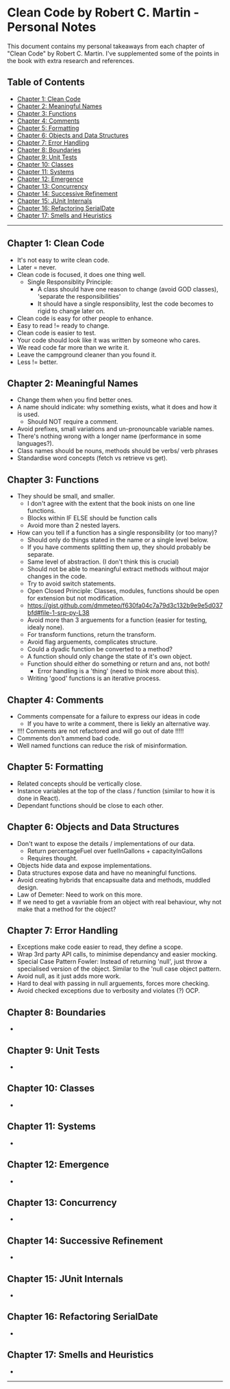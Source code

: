 # Clean Code by Robert C. Martin - Personal Notes

This document contains my personal takeaways from each chapter of "Clean Code" by Robert C. Martin. I've supplemented some of the points in the book with extra research and references. 

## Table of Contents
- [Chapter 1: Clean Code](#chapter-1-clean-code)
- [Chapter 2: Meaningful Names](#chapter-2-meaningful-names)
- [Chapter 3: Functions](#chapter-3-functions)
- [Chapter 4: Comments](#chapter-4-comments)
- [Chapter 5: Formatting](#chapter-5-formatting)
- [Chapter 6: Objects and Data Structures](#chapter-6-objects-and-data-structures)
- [Chapter 7: Error Handling](#chapter-7-error-handling)
- [Chapter 8: Boundaries](#chapter-8-boundaries)
- [Chapter 9: Unit Tests](#chapter-9-unit-tests)
- [Chapter 10: Classes](#chapter-10-classes)
- [Chapter 11: Systems](#chapter-11-systems)
- [Chapter 12: Emergence](#chapter-12-emergence)
- [Chapter 13: Concurrency](#chapter-13-concurrency)
- [Chapter 14: Successive Refinement](#chapter-14-successive-refinement)
- [Chapter 15: JUnit Internals](#chapter-15-junit-internals)
- [Chapter 16: Refactoring SerialDate](#chapter-16-refactoring-serialdate)
- [Chapter 17: Smells and Heuristics](#chapter-17-smells-and-heuristics)

---

## Chapter 1: Clean Code

- It's not easy to write clean code.
- Later = never.
- Clean code is focused, it does one thing well.
  - Single Responsiblity Principle:
    - A class should have one reason to change (avoid GOD classes), 'separate the responsibilities'
    - It should have a single responsiblity, lest the code becomes to rigid to change later on.
- Clean code is easy for other people to enhance.
- Easy to read != ready to change.
- Clean code is easier to test.
- Your code should look like it was written by someone who cares.
- We read code far more than we write it.
- Leave the campground cleaner than you found it.
- Less != better.
  

## Chapter 2: Meaningful Names

- Change them when you find better ones.
- A name should indicate: why something exists, what it does and how it is used.
  - Should NOT require a comment.
- Avoid prefixes, small variations and un-pronouncable variable names.
- There's nothing wrong with a longer name (performance in some languages?).
- Class names should be nouns, methods should be verbs/ verb phrases
- Standardise word concepts (fetch vs retrieve vs get).

## Chapter 3: Functions

- They should be small, and smaller.
  - I don't agree with the extent that the book inists on one line functions.
  - Blocks within IF ELSE should be function calls
  - Avoid more than 2 nested layers.
- How can you tell if a function has a single responsibility (or too many)?
  - Should only do things stated in the name or a single level below.
  - If you have comments splitting them up, they should probably be separate.
  - Same level of abstraction. (I don't think this is crucial)
  - Should not be able to meaningful extract methods without major changes in the code.
  - Try to avoid switch statements.
  - Open Closed Principle: Classes, modules, functions should be open for extension but not modification.
  - https://gist.github.com/dmmeteo/f630fa04c7a79d3c132b9e9e5d037bfd#file-1-srp-py-L38
  - Avoid more than 3 arguements for a function (easier for testing, idealy none).
  - For transform functions, return the transform.
  - Avoid flag arguements, complicates structure.
  - Could a dyadic function be converted to a method?
  - A function should only change the state of it's own object.
  - Function should either do something or return and ans, not both!
    - Error handling is a 'thing' (need to think more about this).
  - Writing 'good' functions is an iterative process.
    
## Chapter 4: Comments

- Comments compensate for a failure to express our ideas in code
  - If you have to write a comment, there is liekly an alternative way.
- !!!! Comments are not refactored and will go out of date !!!!!
- Comments don't ammend bad code.
- Well named functions can reduce the risk of misinformation.

## Chapter 5: Formatting

- Related concepts should be vertically close.
- Instance variables at the top of the class / function (similar to how it is done in React).
- Dependant functions should be close to each other.

## Chapter 6: Objects and Data Structures

- Don't want to expose the details / implementations of our data.
  - Return percentageFuel over fuelInGallons + capacityInGallons
  - Requires thought.
- Objects hide data and expose implementations.
- Data structures expose data and have no meaningful functions.
- Avoid creating hybrids that encapsualte data and methods, muddled design.
- Law of Demeter: Need to work on this more.
- If we need to get a vavriable from an object with real behaviour, why not make that a method for the object?

## Chapter 7: Error Handling

- Exceptions make code easier to read, they define a scope.
- Wrap 3rd party API calls, to minimise dependancy and easier mocking.
- Special Case Pattern Fowler: Instead of returning 'null', just throw a specialised version of the object. Similar to the 'null case object pattern.
- Avoid null, as it just adds more work.
- Hard to deal with passing in null arguements, forces more checking.
- Avoid checked exceptions due to verbosity and violates (?) OCP.

## Chapter 8: Boundaries

- 

## Chapter 9: Unit Tests

- 

## Chapter 10: Classes

- 

## Chapter 11: Systems

- 

## Chapter 12: Emergence

- 

## Chapter 13: Concurrency

- 

## Chapter 14: Successive Refinement

- 

## Chapter 15: JUnit Internals

- 

## Chapter 16: Refactoring SerialDate

- 

## Chapter 17: Smells and Heuristics

- 

---
